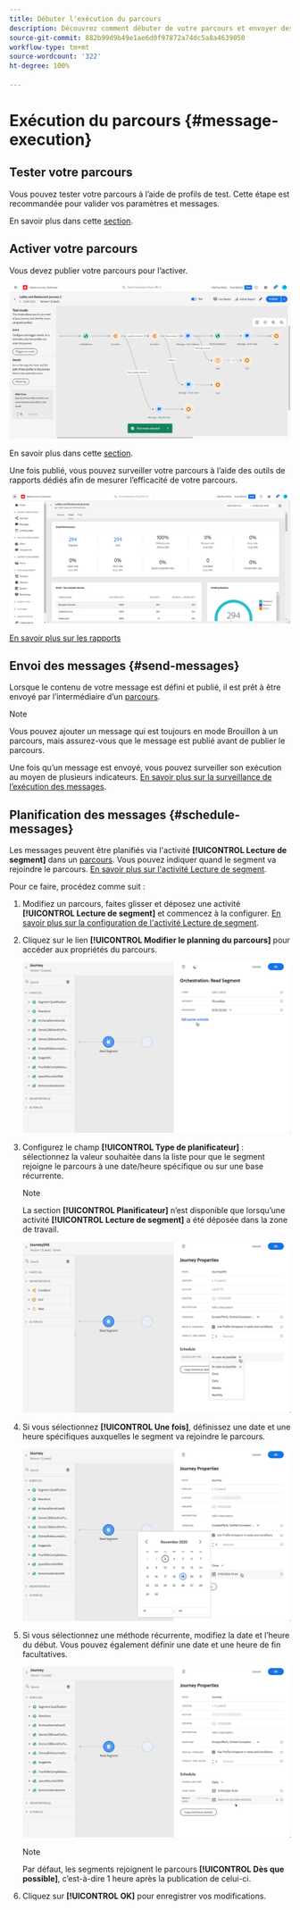 ```yaml
---
title: Débuter l'exécution du parcours
description: Découvrez comment débuter de votre parcours et envoyer des messages
source-git-commit: 882b99d9b49e1ae6d0f97872a74dc5a8a4639050
workflow-type: tm+mt
source-wordcount: '322'
ht-degree: 100%

---
```



# Exécution du parcours {#message-execution}

## Tester votre parcours

Vous pouvez tester votre parcours à l’aide de profils de test. Cette étape est recommandée pour valider vos paramètres et messages.

En savoir plus dans cette [section](testing-the-journey.md).

## Activer votre parcours

Vous devez publier votre parcours pour l’activer.

![](assets/jo-journeyuc2_32bis.png)

En savoir plus dans cette [section](publishing-the-journey.md).


Une fois publié, vous pouvez surveiller votre parcours à l’aide des outils de rapports dédiés afin de mesurer l’efficacité de votre parcours.

![](assets/jo-dynamic_report_journey_12.png)

[En savoir plus sur les rapports](../reports/live-report.md)

## Envoi des messages {#send-messages}

Lorsque le contenu de votre message est défini et publié, il est prêt à être envoyé par l’intermédiaire d’un [parcours](journey.md).

>[!NOTE]
>
>Vous pouvez ajouter un message qui est toujours en mode Brouillon à un parcours, mais assurez-vous que le message est publié avant de publier le parcours.

Une fois qu’un message est envoyé, vous pouvez surveiller son exécution au moyen de plusieurs indicateurs. [En savoir plus sur la surveillance de l’exécution des messages](../message-monitoring.md).

## Planification des messages {#schedule-messages}

Les messages peuvent être planifiés via l&#39;activité **[!UICONTROL Lecture de segment]** dans un [parcours](journey.md). Vous pouvez indiquer quand le segment va rejoindre le parcours. [En savoir plus sur l&#39;activité Lecture de segment](read-segment.md).

Pour ce faire, procédez comme suit :

1. Modifiez un parcours, faites glisser et déposez une activité **[!UICONTROL Lecture de segment]** et commencez à la configurer. [En savoir plus sur la configuration de l&#39;activité Lecture de segment](read-segment.md#configuring-segment-trigger-activity).

1. Cliquez sur le lien **[!UICONTROL Modifier le planning du parcours]** pour accéder aux propriétés du parcours.

   ![](assets/message-read-segment-schedule.png)

1. Configurez le champ **[!UICONTROL Type de planificateur]** : sélectionnez la valeur souhaitée dans la liste pour que le segment rejoigne le parcours à une date/heure spécifique ou sur une base récurrente.

   >[!NOTE]
   >
   >La section **[!UICONTROL Planificateur]** n’est disponible que lorsqu’une activité **[!UICONTROL Lecture de segment]** a été déposée dans la zone de travail.

   ![](assets/message-read-segment-scheduler.png)

1. Si vous sélectionnez **[!UICONTROL Une fois]**, définissez une date et une heure spécifiques auxquelles le segment va rejoindre le parcours.

   ![](assets/message-read-segment-scheduler-once.png)

1. Si vous sélectionnez une méthode récurrente, modifiez la date et l’heure du début. Vous pouvez également définir une date et une heure de fin facultatives.

   ![](assets/message-read-segment-scheduler-daily.png)

   >[!NOTE]
   >
   >Par défaut, les segments rejoignent le parcours **[!UICONTROL Dès que possible]**, c’est-à-dire 1 heure après la publication de celui-ci.

1. Cliquez sur **[!UICONTROL OK]** pour enregistrer vos modifications.

<!--Unitary messages that are triggered by an event within a journey cannot be scheduled.-->
